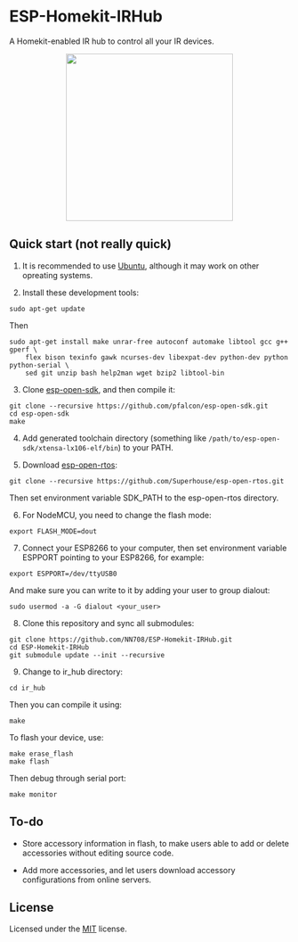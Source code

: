 # ESP-Homekit-IRHub

A Homekit-enabled IR hub to control all your IR devices.

<p align="center"><img src="https://gitee.com/nn708/images/raw/master/ir_hub.jpg" width=300></p>

## Quick start (not really quick)

1. It is recommended to use [Ubuntu](https://ubuntu.com/), although it may work on other opreating systems.

2. Install these development tools:
```
sudo apt-get update
```
Then
```
sudo apt-get install make unrar-free autoconf automake libtool gcc g++ gperf \
    flex bison texinfo gawk ncurses-dev libexpat-dev python-dev python python-serial \
    sed git unzip bash help2man wget bzip2 libtool-bin
```

3. Clone [esp-open-sdk](https://github.com/pfalcon/esp-open-sdk/), and then compile it:
```
git clone --recursive https://github.com/pfalcon/esp-open-sdk.git
cd esp-open-sdk
make
```

4. Add generated toolchain directory (something like `/path/to/esp-open-sdk/xtensa-lx106-elf/bin`) to your PATH.

5. Download [esp-open-rtos](https://github.com/SuperHouse/esp-open-rtos/):
```
git clone --recursive https://github.com/Superhouse/esp-open-rtos.git
```
Then set environment variable SDK_PATH to the esp-open-rtos directory.

6. For NodeMCU, you need to change the flash mode:
```
export FLASH_MODE=dout
```

7. Connect your ESP8266 to your computer, then set environment variable ESPPORT pointing to your ESP8266, for example:
```
export ESPPORT=/dev/ttyUSB0
```
And make sure you can write to it by adding your user to group dialout:
```
sudo usermod -a -G dialout <your_user>
```

8. Clone this repository and sync all submodules:
```
git clone https://github.com/NN708/ESP-Homekit-IRHub.git
cd ESP-Homekit-IRHub
git submodule update --init --recursive
```

9. Change to ir_hub directory:
```
cd ir_hub
```
Then you can compile it using:
```
make
```
To flash your device, use:
```
make erase_flash
make flash
```
Then debug through serial port:
```
make monitor
```

## To-do

+ Store accessory information in flash, to make users able to add or delete accessories without editing source code.

+ Add more accessories, and let users download accessory configurations from online servers.

## License

Licensed under the [MIT](https://opensource.org/licenses/MIT) license.